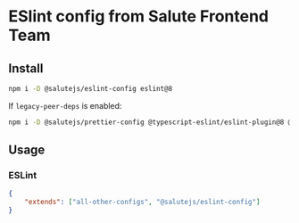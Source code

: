 # ESlint config from Salute Frontend Team

## Install

```bash
npm i -D @salutejs/eslint-config eslint@8
```

If `legacy-peer-deps` is enabled:

```bash
npm i -D @salutejs/prettier-config @typescript-eslint/eslint-plugin@8 @typescript-eslint/parser@8 eslint-config-prettier eslint-plugin-import eslint-plugin-jsx-a11y eslint-plugin-prettier eslint-plugin-react eslint-plugin-react-hooks eslint-plugin-react-perf prettier
```

## Usage

### ESLint

```json
{
    "extends": ["all-other-configs", "@salutejs/eslint-config"]
}
```
